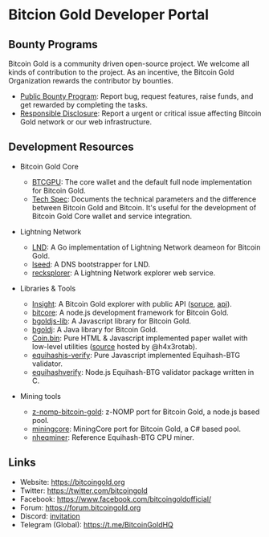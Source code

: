 # Bitcion Gold Developer Portal

## Bounty Programs

Bitcoin Gold is a community driven open-source project. We welcome all kinds of contribution to the project. As an incentive, the Bitcoin Gold Organization rewards the contributor by bounties.

- [Public Bounty Program](public-bounty.md): Report bug, request features, raise funds, and get rewarded by completing the tasks.
- [Responsible Disclosure](responsible-disclosure.md): Report a urgent or critical issue affecting Bitcoin Gold network or our web infrastructure.

## Development Resources

- Bitcoin Gold Core
  - [BTCGPU](https://github.com/BTCGPU/BTCGPU): The core wallet and the default full node implementation for Bitcoin Gold.
  - [Tech Spec](https://github.com/BTCGPU/BTCGPU/wiki/Technical-Spec): Documents the technical parameters and the difference between Bitcoin Gold and Bitcoin. It's useful for the development of Bitcoin Gold Core wallet and service integration.

- Lightning Network
  - [LND](https://github.com/BTCGPU/lnd): A Go implementation of Lightning Network deameon for Bitcoin Gold.
  - [lseed](https://github.com/BTCGPU/lseed): A DNS bootstrapper for LND.
  - [recksplorer](https://github.com/BTCGPU/recksplorer): A Lightning Network explorer web service.

- Libraries & Tools
  - [Insight](https://explorer.bitcoingold.org/): A Bitcoin Gold explorer with public API ([soruce](https://github.com/BTCGPU/insight), [api](https://github.com/BTCGPU/insight-api)).
  - [bitcore](https://github.com/BTCGPU/bitcore): A node.js development framework for Bitcoin Gold.
  - [bgoldjs-lib](https://github.com/BTCGPU/bitcoinjs-lib): A Javascript library for Bitcoin Gold.
  - [bgoldj](https://github.com/BTCGPU/bitcoinj): A Java library for Bitcoin Gold.
  - [Coin.bin](https://h4x3rotab.github.io/coinbin/): Pure HTML & Javascript implemented paper wallet with low-level utilities ([source](https://github.com/h4x3rotab/coinbin) hosted by @h4x3rotab).
  - [equihashjs-verify](https://github.com/BTCGPU/equihashjs-verify): Pure Javascript implemented Equihash-BTG validator.
  - [equihashverify](https://github.com/BitcoinGold-mining/equihashverify): Node.js Equihash-BTG validator package written in C.

- Mining tools
  - [z-nomp-bitcoin-gold](https://github.com/BitcoinGold-mining/z-nomp-bitcoin-gold): z-NOMP port for Bitcoin Gold, a node.js based pool.
  - [miningcore](https://github.com/BitcoinGold-mining/miningcore): MiningCore port for Bitcoin Gold, a C# based pool.
  - [nheqminer](https://github.com/BitcoinGold-mining/nheqminer): Reference Equihash-BTG CPU miner.

## Links

- Website: https://bitcoingold.org
- Twitter: https://twitter.com/bitcoingold
- Facebook: https://www.facebook.com/bitcoingoldofficial/
- Forum: https://forum.bitcoingold.org
- Discord: [invitation](https://discord.gg/HmVUU6S)
- Telegram (Global): https://t.me/BitcoinGoldHQ